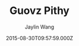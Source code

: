 ---
title: Guovz Pithy
github: 'https://github.com/guovz/pithy'
demo: 'https://www.guovz.com'
author: Jaylin Wang
ssg:
  - Jekyll
cms:
  - No Cms
date: 2015-08-30T09:57:59.000Z
github_branch: master
description: a jekyll theme
stale: true
---